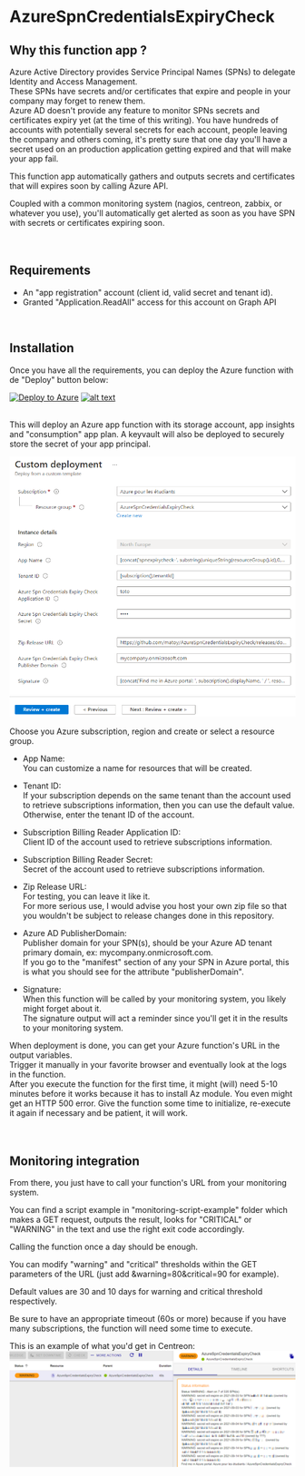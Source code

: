 # AzureSpnCredentialsExpiryCheck
  
## Why this function app ?
Azure Active Directory provides Service Principal Names (SPNs) to delegate Identity and Access Management.  
These SPNs have secrets and/or certificates that expire and people in your company may forget to renew them.  
Azure AD doesn't provide any feature to monitor SPNs secrets and certificates expiry yet (at the time of this writing).  You have hundreds of accounts with potentially several secrets for each account, people leaving the company and others coming, it's pretty sure that one day you'll have a secret used on an production application getting expired and that will make your app fail.  
  
This function app automatically gathers and outputs secrets and certificates that will expires soon by calling Azure API.  
  
Coupled with a common monitoring system (nagios, centreon, zabbix, or whatever you use), you'll automatically get alerted as soon as you have SPN with secrets or certificates expiring soon.  
</br>
</br>

## Requirements
* An "app registration" account (client id, valid secret and tenant id).  
* Granted "Application.ReadAll" access for this account on Graph API  
</br>

## Installation
Once you have all the requirements, you can deploy the Azure function with de "Deploy" button below:  
  
[![Deploy to Azure](https://aka.ms/deploytoazurebutton)](https://portal.azure.com/#create/Microsoft.Template/uri/https%3A%2F%2Fraw.githubusercontent.com%2Fmatoy%2FAzureSpnCredentialsExpiryCheck%2Fmain%2Farm-template%2FAzureSpnCredentialsExpiryCheck.json) [![alt text](http://armviz.io/visualizebutton.png)](http://armviz.io/#/?load=https://raw.githubusercontent.com/matoy/AzureSpnCredentialsExpiryCheck/main/arm-template/AzureSpnCredentialsExpiryCheck.json)  
  
</br>
This will deploy an Azure app function with its storage account, app insights and "consumption" app plan.  
A keyvault will also be deployed to securely store the secret of your app principal.  
  
![alt text](https://github.com/matoy/AzureSpnCredentialsExpiryCheck/blob/main/img/screenshot1.png?raw=true)  
  
Choose you Azure subscription, region and create or select a resource group.  
  
* App Name:  
You can customize a name for resources that will be created.  
  
* Tenant ID:  
If your subscription depends on the same tenant than the account used to retrieve subscriptions information, then you can use the default value.  
Otherwise, enter the tenant ID of the account.  
  
* Subscription Billing Reader Application ID:  
Client ID of the account used to retrieve subscriptions information.  
  
* Subscription Billing Reader Secret:  
Secret of the account used to retrieve subscriptions information.  
   
* Zip Release URL:  
For testing, you can leave it like it.  
For more serious use, I would advise you host your own zip file so that you wouldn't be subject to release changes done in this repository.  
  
* Azure AD PublisherDomain:  
Publisher domain for your SPN(s), should be your Azure AD tenant primary domain, ex: mycompany.onmicrosoft.com.  
If you go to the "manifest" section of any your SPN in Azure portal, this is what you should see for the attribute "publisherDomain".  
  
* Signature:  
When this function will be called by your monitoring system, you likely might forget about it.  
The signature output will act a reminder since you'll get it in the results to your monitoring system.  
  
When deployment is done, you can get your Azure function's URL in the output variables.  
Trigger it manually in your favorite browser and eventually look at the logs in the function.  
After you execute the function for the first time, it might (will) need 5-10 minutes before it works because it has to install Az module. You even might get an HTTP 500 error. Give the function some time to initialize, re-execute it again if necessary and be patient, it will work.  
</br>
</br>

## Monitoring integration  
From there, you just have to call your function's URL from your monitoring system.  
  
You can find a script example in "monitoring-script-example" folder which makes a GET request, outputs the result, looks for "CRITICAL" or "WARNING" in the text and use the right exit code accordingly.  
  
Calling the function once a day should be enough.  
  
You can modify "warning" and "critical" thresholds within the GET parameters of the URL (just add &warning=80&critical=90 for example).  
  
Default values are 30 and 10 days for warning and critical threshold respectively.  
  
Be sure to have an appropriate timeout (60s or more) because if you have many subscriptions, the function will need some time to execute.  
  
This is an example of what you'd get in Centreon:  
![alt text](https://github.com/matoy/AzureSpnCredentialsExpiryCheck/blob/main/img/screenshot2.png?raw=true)  
  
